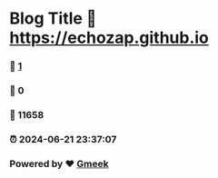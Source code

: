 # Blog Title :link: https://echozap.github.io 
### :page_facing_up: [1](https://echozap.github.io/tag.html) 
### :speech_balloon: 0 
### :hibiscus: 11658 
### :alarm_clock: 2024-06-21 23:37:07 
### Powered by :heart: [Gmeek](https://github.com/Meekdai/Gmeek)
